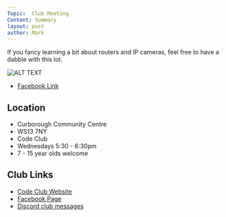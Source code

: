 ```yaml
---
Topic:  Club Meeting
Content: Summary
layout: post
author: Mark
---
```

If you fancy learning a bit about routers and IP cameras, feel free to have a dabble with this lot.

![ALT TEXT](https://scontent.fbhx6-1.fna.fbcdn.net/v/t39.30808-6/343946491_555381460106224_7386730387055453734_n.jpg?stp=cp1_dst-jpg_p720x720&_nc_cat=101&ccb=1-7&_nc_sid=5614bc&_nc_ohc=nKmSyAUW6ckAX-sQXdu&_nc_ht=scontent.fbhx6-1.fna&edm=AKK4YLsEAAAA&oh=00_AfDu5zwlTy8rLhcW9J5wEbeWkDx7E9xmIgmtF5ER2FsvoQ&oe=652BDE78)

* [Facebook Link](https://www.facebook.com/720665616418529/posts/743101074174983)

## Location

* Curborough Community Centre
* WS13 7NY
* Code Club
* Wednesdays 5:30 - 6:30pm
* 7 - 15 year olds welcome

## Club Links

* [Code Club Website](https://lichfield-code-club.github.io/)
* [Facebook Page](https://www.facebook.com/LichfieldCoders)
* [Discord club messages](https://discord.gg/szz6xGK)
